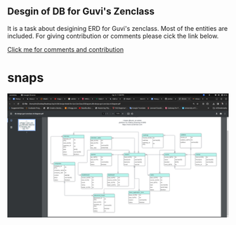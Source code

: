 ## Desgin of DB for Guvi's Zenclass

It is a task about desigining ERD for Guvi's zenclass. Most of the entities are included.
For giving contribution or comments please cick the link below.

[Click me for comments and contribution](https://lucid.app/lucidchart/2dd17ce4-1b5b-4669-9ccf-606d7e1becaf/edit?viewport_loc=-2772%2C-1058%2C3328%2C1588%2C0_0&invitationId=inv_ab3bcc30-6eb7-43e5-8d0c-b14d11aa2644)

# snaps

![ER Diagram](./screenshot.png)
